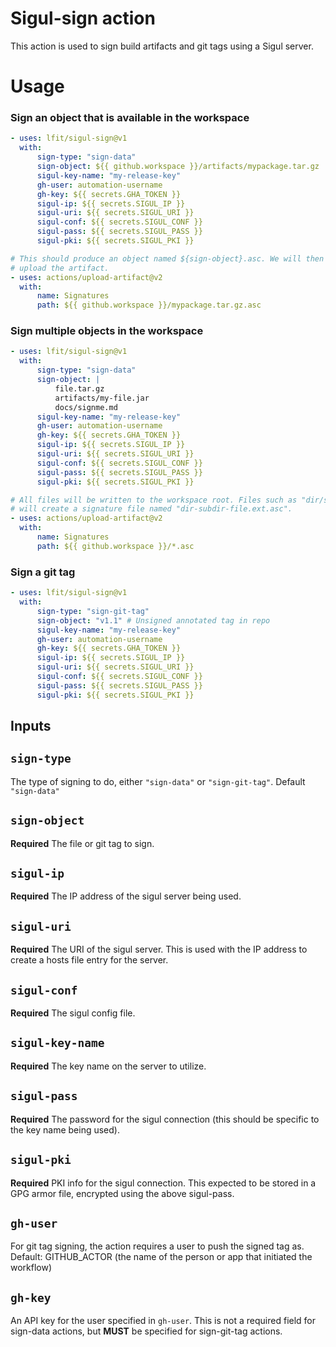 # Sigul-sign action

This action is used to sign build artifacts and git tags using a Sigul server.

# Usage

### Sign an object that is available in the workspace

```yaml
- uses: lfit/sigul-sign@v1
  with:
      sign-type: "sign-data"
      sign-object: ${{ github.workspace }}/artifacts/mypackage.tar.gz
      sigul-key-name: "my-release-key"
      gh-user: automation-username
      gh-key: ${{ secrets.GHA_TOKEN }}
      sigul-ip: ${{ secrets.SIGUL_IP }}
      sigul-uri: ${{ secrets.SIGUL_URI }}
      sigul-conf: ${{ secrets.SIGUL_CONF }}
      sigul-pass: ${{ secrets.SIGUL_PASS }}
      sigul-pki: ${{ secrets.SIGUL_PKI }}

# This should produce an object named ${sign-object}.asc. We will then need to
# upload the artifact.
- uses: actions/upload-artifact@v2
  with:
      name: Signatures
      path: ${{ github.workspace }}/mypackage.tar.gz.asc
```

### Sign multiple objects in the workspace

```yaml
- uses: lfit/sigul-sign@v1
  with:
      sign-type: "sign-data"
      sign-object: |
          file.tar.gz
          artifacts/my-file.jar
          docs/signme.md
      sigul-key-name: "my-release-key"
      gh-user: automation-username
      gh-key: ${{ secrets.GHA_TOKEN }}
      sigul-ip: ${{ secrets.SIGUL_IP }}
      sigul-uri: ${{ secrets.SIGUL_URI }}
      sigul-conf: ${{ secrets.SIGUL_CONF }}
      sigul-pass: ${{ secrets.SIGUL_PASS }}
      sigul-pki: ${{ secrets.SIGUL_PKI }}

# All files will be written to the workspace root. Files such as "dir/subdir/file.ext"
# will create a signature file named "dir-subdir-file.ext.asc".
- uses: actions/upload-artifact@v2
  with:
      name: Signatures
      path: ${{ github.workspace }}/*.asc
```

### Sign a git tag

```yaml
- uses: lfit/sigul-sign@v1
  with:
      sign-type: "sign-git-tag"
      sign-object: "v1.1" # Unsigned annotated tag in repo
      sigul-key-name: "my-release-key"
      gh-user: automation-username
      gh-key: ${{ secrets.GHA_TOKEN }}
      sigul-ip: ${{ secrets.SIGUL_IP }}
      sigul-uri: ${{ secrets.SIGUL_URI }}
      sigul-conf: ${{ secrets.SIGUL_CONF }}
      sigul-pass: ${{ secrets.SIGUL_PASS }}
      sigul-pki: ${{ secrets.SIGUL_PKI }}
```

## Inputs

## `sign-type`

The type of signing to do, either `"sign-data"` or `"sign-git-tag"`.
Default `"sign-data"`

## `sign-object`

**Required** The file or git tag to sign.

## `sigul-ip`

**Required** The IP address of the sigul server being used.

## `sigul-uri`

**Required** The URI of the sigul server. This is used with the IP address to
create a hosts file entry for the server.

## `sigul-conf`

**Required** The sigul config file.

## `sigul-key-name`

**Required** The key name on the server to utilize.

## `sigul-pass`

**Required** The password for the sigul connection (this should be specific to
the key name being used).

## `sigul-pki`

**Required** PKI info for the sigul connection. This expected to be stored in a
GPG armor file, encrypted using the above sigul-pass.

## `gh-user`

For git tag signing, the action requires a user to push the signed tag as.
Default: GITHUB_ACTOR (the name of the person or app that initiated the workflow)

## `gh-key`

An API key for the user specified in `gh-user`. This is not a required field for
sign-data actions, but **MUST** be specified for sign-git-tag actions.
